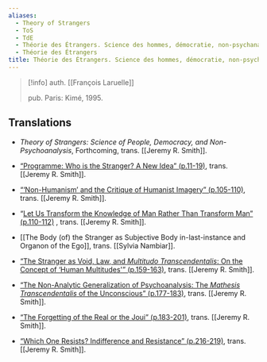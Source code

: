 ```yaml
---
aliases:
  - Theory of Strangers
  - ToS
  - TdE
  - Théorie des Étrangers. Science des hommes, démocratie, non-psychanalyse
  - Théorie des Étrangers
title: Théorie des Étrangers. Science des hommes, démocratie, non-psychanalyse
---
```

>[!info]
>auth. [[François Laruelle]]
>
>pub. Paris: Kimé, 1995.

## Translations

* _Theory of Strangers: Science of People, Democracy, and Non-Psychoanalysis_, Forthcoming, trans. [[Jeremy R. Smith]].

* [“Programme: Who is the Stranger? A New Idea” (p.11-19)](https://endemictheory.wordpress.com/2021/05/16/translation-of-francois-laruelle-who-is-the-stranger-a-new-idea-from-theorie-des-etrangers-1995/), trans. [[Jeremy R. Smith]]. 
* [“‘Non-Humanism’ and the Critique of Humanist Imagery” (p.105-110)](https://endemictheory.wordpress.com/2021/01/10/translation-of-francois-laruelle-non-humanism-and-the-critique-of-humanist-imagery/), trans. [[Jeremy R. Smith]]. 
* “[Let Us Transform the Knowledge of Man Rather Than Transform Man” (p.110-112)](https://endemictheory.wordpress.com/2021/08/30/translation-of-francois-laruelle-let-us-transform-the-knowledge-of-man-rather-than-transform-man-from-theorie-des-etrangers-1995/) , trans. [[Jeremy R. Smith]]. 
* [[The Body (of) the Stranger as Subjective Body in-last-instance and Organon of the Ego]], trans. [[Sylvia Nambiar]].
* [“The Stranger as Void, Law, and _Multitudo Transcendentalis_: On the Concept of ‘Human Multitudes'” (p.159-163)](https://endemictheory.wordpress.com/2021/04/09/translation-of-francois-laruelle-the-stranger-as-void-law-and-multitudo-transcendentalis-from-theorie-des-etrangers-1995/), trans. [[Jeremy R. Smith]].   
* [“The Non-Analytic Generalization of Psychoanalysis: The _Mathesis Transcendentalis_ of the Unconscious” (p.177-183)](https://endemictheory.wordpress.com/2023/07/04/translation-of-francois-laruelle-the-non-analytic-generalization-of-psychoanalysis-the-mathesis-transcendentalis-of-the-unconscious-from-theorie-des-etrangers-1995/), trans. [[Jeremy R. Smith]].   
* [“The Forgetting of the Real or the Joui” (p.183-201)](https://endemictheory.wordpress.com/2021/07/03/translation-of-francois-laruelle-the-forgetting-of-the-real-or-the-joui-from-theorie-des-etrangers-1995/), trans. [[Jeremy R. Smith]].   
* [“Which One Resists? Indifference and Resistance” (p.216-219)](https://endemictheory.wordpress.com/2022/10/18/translation-of-francois-laruelle-which-one-resists-indifference-and-resistance-from-theorie-des-etrangers-1995/), trans. [[Jeremy R. Smith]]. 